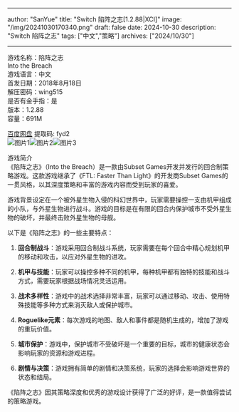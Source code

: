 
---
author: "SanYue"
title: "Switch 陷阵之志[1.2.88|XCI]"
image: "/img/20241030170340.png"
draft: false
date: 2024-10-30
description: "Switch 陷阵之志"
tags: ["中文","策略"]
archives: ["2024/10/30"]

---

游戏名称：陷阵之志   
Into the Breach    
游戏语言：中文  
首发日期：2018年8月18日  
解压密码：wing515  
是否有金手指：是  
版本：1.2.88   
容量：691M

[百度网盘](https://pan.baidu.com/s/1nOogpe_Pco6SZSrapzIl6A) 提取码: fyd2  
![图片1](/img/e81ebbd0c4.jpg)![图片2](/img/24cc3d801d.jpg)![图片3](/img/01b0d2d1d84.jpg)  

游戏简介  
《陷阵之志》（Into the Breach）是一款由Subset Games开发并发行的回合制策略游戏。这款游戏继承了《FTL: Faster Than Light》的开发商Subset Games的一贯风格，以其深度策略和丰富的游戏内容而受到玩家的喜爱。

游戏背景设定在一个被外星生物入侵的科幻世界中，玩家需要操控一支由机甲组成的小队，与外星生物进行战斗。游戏的目标是在有限的回合内保护城市不受外星生物的破坏，并最终击败外星生物的母舰。

以下是《陷阵之志》的一些主要特点：

1. **回合制战斗**：游戏采用回合制战斗系统，玩家需要在每个回合中精心规划机甲的移动和攻击，以应对外星生物的进攻。

2. **机甲与技能**：玩家可以操控多种不同的机甲，每种机甲都有独特的技能和战斗方式，需要玩家根据战场情况灵活运用。

3. **战术多样性**：游戏中的战术选择非常丰富，玩家可以通过移动、攻击、使用特殊技能等多种方式来消灭敌人或保护城市。

4. **Roguelike元素**：每次游戏的地图、敌人和事件都是随机生成的，增加了游戏的重玩价值。

5. **城市保护**：游戏中，保护城市不受破坏是一个重要的目标，城市的健康状态会影响玩家的资源和游戏进程。

6. **剧情与决策**：游戏拥有简单的剧情和决策系统，玩家的选择会影响游戏世界的状态和结局。

《陷阵之志》因其策略深度和优秀的游戏设计获得了广泛的好评，是一款值得尝试的策略游戏。

